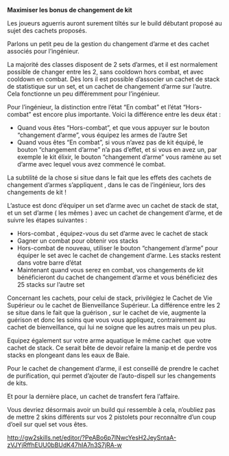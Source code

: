 **Maximiser les bonus de changement de kit**

Les joueurs aguerris auront surement tiltés sur le build débutant proposé au sujet des cachets proposés.

Parlons un petit peu de la gestion du changement d’arme et des cachet associés pour l’ingénieur.

La majorité des classes disposent de 2 sets d’armes, et il est normalement possible de changer entre les 2, sans cooldown hors combat, et avec cooldown en combat. Dès lors il est possible d’associer un cachet de stack de statistique sur un set, et un cachet de changement d’arme sur l’autre. Cela fonctionne un peu différemment pour l’ingénieur.

Pour l’ingénieur, la distinction entre l’état “En combat” et l’état “Hors-combat” est encore plus importante. Voici la différence entre les deux état :
- Quand vous êtes “Hors-combat”, et que vous appuyer sur le bouton “changement d’arme”, vous équipez les armes de l’autre Set
- Quand vous êtes “En combat”, si vous n’avez pas de kit équipé, le bouton “changement d’arme” n’a pas d’effet, et si vous en avez un, par exemple le kit élixir, le bouton “changement d’arme” vous ramène au set d’arme avec lequel vous avez commencé le combat.

La subtilité de la chose si situe dans le fait que les effets des cachets de changement d’armes s’appliquent , dans le cas de l’ingénieur, lors des changements de kit !

L’astuce est donc d’équiper un set d’arme avec un cachet de stack de stat, et un set d’arme ( les mêmes ) avec un cachet de changement d’arme, et de suivre les étapes suivantes :
- Hors-combat , équipez-vous du set d’arme avec le cachet de stack
- Gagner un combat pour obtenir vos stacks
- Hors-combat de nouveau, utiliser le bouton “changement d’arme” pour équiper le set avec le cachet de changement d’arme. Les stacks restent dans votre barre d’état
- Maintenant quand vous serez en combat, vos changements de kit bénéficieront du cachet de changement d’arme et vous bénéficiez des 25 stacks sur l’autre set

Concernant les cachets, pour celui de stack, privilégiez le Cachet de Vie Supérieur ou le cachet de Bienveillance Supérieur. La différence entre les 2 se situe dans le fait que la guérison , sur le cachet de vie, augmente la guérison et donc les soins que vous vous appliquez, contrairement au cachet de bienveillance, qui lui ne soigne que les autres mais un peu plus.

Equipez également sur votre arme aquatique le même cachet  que votre cachet de stack. Ce serait bête de devoir refaire la manip et de perdre vos stacks en plongeant dans les eaux de Baie.

Pour le cachet de changement d’arme, il est conseillé de prendre le cachet de purification, qui permet d’ajouter de l’auto-dispell sur les changements de kits.

Et pour la dernière place, un cachet de transfert fera l’affaire.

Vous devriez désormais avoir un build qui ressemble à cela, n’oubliez pas de mettre 2 skins différents sur vos 2 pistolets pour reconnaître d’un coup d’oeil sur quel set vous êtes.

http://gw2skills.net/editor/?PeABo6p7lNwcYesH2JeySntaA-zVJYjRffhEUU0bBUdK47hIA7n3S7jRA-w
